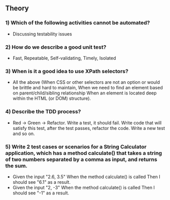 ## Theory

### 1) Which of the following activities cannot be automated?

-  Discussing testability issues

### 2) How do we describe a good unit test?

-  Fast, Repeatable, Self-validating, Timely, Isolated

### 3) When is it a good idea to use XPath selectors?

- All the above (When CSS or other selectors are not an option or would be brittle and hard to maintain,
When we need to find an element based on parent/child/sibling relationship
When an element is located deep within the HTML (or DOM) structure).

### 4) Describe the TDD process?

- Red -> Green -> Refactor. Write a test, it should fail. Write code that will satisfy this test, after the test passes, refactor the code. Write a new test and so on.

### 5) Write 2 test cases or scenarios for a String Calculator application, which has a method calculate() that takes a string of two numbers separated by a comma as input, and returns the sum.

- Given the input "2.6, 3.5" When the method calculate() is called Then I should see "6.1" as a result.
- Given the input "2, -3" When the method calculate() is called Then I should see "-1" as a result.
